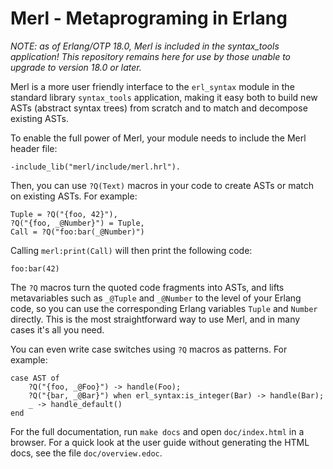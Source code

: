 Merl - Metaprograming in Erlang
===============================

*NOTE: as of Erlang/OTP 18.0, Merl is included in the syntax_tools application! This repository remains here for use by those unable to upgrade to version 18.0 or later.*

Merl is a more user friendly interface to the `erl_syntax` module in the
standard library `syntax_tools` application, making it easy both to build
new ASTs (abstract syntax trees) from scratch and to match and decompose
existing ASTs.

To enable the full power of Merl, your module needs to include the Merl
header file:

    -include_lib("merl/include/merl.hrl").

Then, you can use `?Q(Text)` macros in your code to create ASTs or match
on existing ASTs. For example:

    Tuple = ?Q("{foo, 42}"),
    ?Q("{foo, _@Number}") = Tuple,
    Call = ?Q("foo:bar(_@Number)")

Calling `merl:print(Call)` will then print the following code:

    foo:bar(42)

The `?Q` macros turn the quoted code fragments into ASTs, and lifts
metavariables such as `_@Tuple` and `_@Number` to the level of your Erlang
code, so you can use the corresponding Erlang variables `Tuple` and `Number`
directly. This is the most straightforward way to use Merl, and in many
cases it's all you need.

You can even write case switches using `?Q` macros as patterns. For example:

    case AST of
        ?Q("{foo, _@Foo}") -> handle(Foo);
        ?Q("{bar, _@Bar}") when erl_syntax:is_integer(Bar) -> handle(Bar);
        _ -> handle_default()
    end

For the full documentation, run `make docs` and open `doc/index.html` in a
browser. For a quick look at the user guide without generating the HTML
docs, see the file `doc/overview.edoc`.
